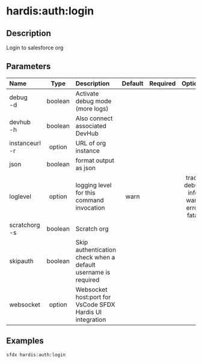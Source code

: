 <!-- This file has been generated with command 'sfdx hardis:doc:plugin:generate'. Please do not update it manually or it may be overwritten -->
# hardis:auth:login

## Description

Login to salesforce org

## Parameters

| Name               |  Type   | Description                                                   | Default | Required |                        Options                        |
|:-------------------|:-------:|:--------------------------------------------------------------|:-------:|:--------:|:-----------------------------------------------------:|
| debug<br/>-d       | boolean | Activate debug mode (more logs)                               |         |          |                                                       |
| devhub<br/>-h      | boolean | Also connect associated DevHub                                |         |          |                                                       |
| instanceurl<br/>-r | option  | URL of org instance                                           |         |          |                                                       |
| json               | boolean | format output as json                                         |         |          |                                                       |
| loglevel           | option  | logging level for this command invocation                     |  warn   |          | trace<br/>debug<br/>info<br/>warn<br/>error<br/>fatal |
| scratchorg<br/>-s  | boolean | Scratch org                                                   |         |          |                                                       |
| skipauth           | boolean | Skip authentication check when a default username is required |         |          |                                                       |
| websocket          | option  | Websocket host:port for VsCode SFDX Hardis UI integration     |         |          |                                                       |

## Examples

```shell
sfdx hardis:auth:login
```



